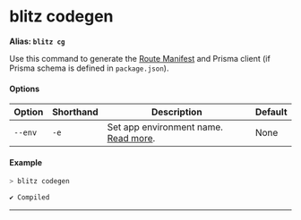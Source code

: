 # blitz codegen

**Alias: `blitz cg`**

Use this command to generate the [Route Manifest](./route-manifest) and
Prisma client (if Prisma schema is defined in `package.json`).

#### Options



| Option | Shorthand | Description | Default |
| --- | --- | --- | --- |
| `--env` | `-e` | Set app environment name. [Read more](/docs/custom-environments#custom-environments). | None |

#### Example


```typescript
> blitz codegen

✔ Compiled
```


---

